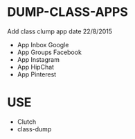 # DUMP-CLASS-APPS
Add class clump app date 22/8/2015
- App Inbox Google
- App Groups Facebook
- App Instagram
- App HipChat
- App Pinterest

# USE
- Clutch
- class-dump
